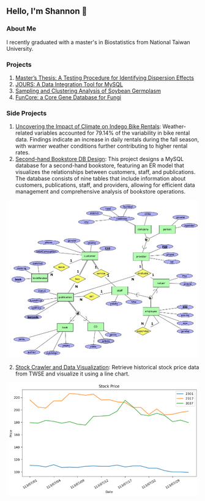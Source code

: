 ## Hello, I'm Shannon 👋

### About Me
I recently graduated with a master's in Biostatistics from National Taiwan University.

### Projects
1. [Master’s Thesis: A Testing Procedure for Identifying Dispersion Effects](https://github.com/shansshe/project-files/blob/main/2024%20OofA%20slide.pdf)
2. [JOURS: A Data Integration Tool for MySQL](https://github.com/shansshe/project-files/blob/main/JOURS%20reports.pdf)
3. [Sampling and Clustering Analysis of Soybean Germplasm](https://github.com/shansshe/project-files/blob/main/2019%20CC%20poster.jpg)
4. [FunCore: a Core Gene Database for Fungi](https://github.com/shansshe/project-files/blob/main/2018%20FunCore%20poster.pdf)

### Side Projects
1. [Uncovering the Impact of
Climate on Indego Bike Rentals](https://github.com/shansshe/project-files/blob/main/Indego%20slide.pdf): Weather-related variables accounted for 79.14% of the variability in bike rental data. Findings indicate an increase in daily rentals during the fall season, with warmer weather conditions further contributing to higher rental rates.
2. [Second-hand Bookstore DB Design](https://github.com/shansshe/SecondHand-Bookstore-DB): This project designs a MySQL database for a second-hand bookstore, featuring an ER model that visualizes the relationships between customers, staff, and publications. The database consists of nine tables that include information about customers, publications, staff, and providers, allowing for efficient data management and comprehensive analysis of bookstore operations.
<div align="center">
    <img src="https://github.com/shansshe/SecondHand-Bookstore-DB/blob/main/SHbookstore.jpg" alt="Second-Hand Bookstore Database ER Diagram" width="500">
</div>

2. [Stock Crawler and Data Visualization](https://github.com/shansshe/stock-crawler): Retrieve historical stock price data from TWSE and visualize it using a line chart.
<div align="center">
  <img src="https://github.com/shansshe/stock-crawler/blob/main/stockprice.png" alt="image" width="500"/>
</div>



<!--
**shansshe/shansshe** is a ✨ _special_ ✨ repository because its `README.md` (this file) appears on your GitHub profile.

Here are some ideas to get you started:

- 🔭 I’m currently working on ...
- 🌱 I’m currently learning ...
- 👯 I’m looking to collaborate on ...
- 🤔 I’m looking for help with ...
- 💬 Ask me about ...
- 📫 How to reach me: ...
- 😄 Pronouns: ...
- ⚡ Fun fact: ...
-->
